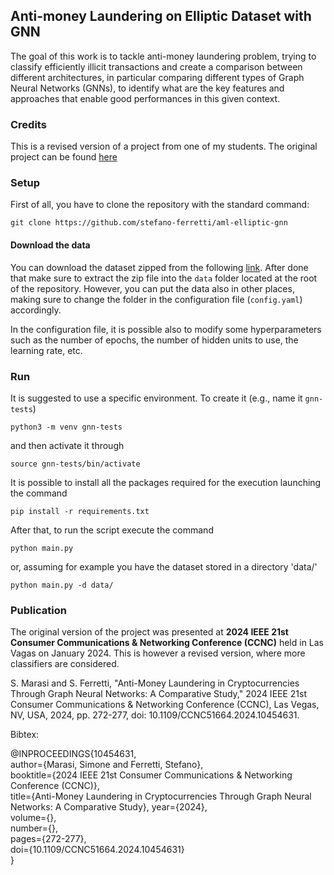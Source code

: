 ## Anti-money Laundering on Elliptic Dataset with GNN

The goal of this work is to tackle anti-money laundering problem, trying to classify efficiently illicit transactions and create a comparison between different architectures, in particular comparing different types of Graph Neural Networks (GNNs), to identify what are the key features and approaches that enable good performances in this given context.

### Credits

This is a revised version of a project from one of my students. The original project can be found [here](https://github.com/simonemarasi/aml-elliptic-gnn)

### Setup

First of all, you have to clone the repository with the standard command:

`git clone https://github.com/stefano-ferretti/aml-elliptic-gnn`

#### Download the data

You can download the dataset zipped from the following [link](http://dl.dropboxusercontent.com/scl/fi/2j7nx8y3jbyypdm7r100f/dataset.zip?rlkey=veu69cngj0els6emgp549r06u&dl=0]). After done that make sure to extract the zip file into the `data` folder located at the root of the repository. However, you can put the data also in other places, making sure to change the folder in the configuration file (`config.yaml`) accordingly.

In the configuration file, it is possible also to modify some hyperparameters such as the number of epochs, the number of hidden units to use, the learning rate, etc.

### Run

It is suggested to use a specific environment. To create it (e.g., name it `gnn-tests`)

`python3 -m venv gnn-tests`

and then activate it through

`source gnn-tests/bin/activate`

It is possible to install all the packages required for the execution launching the command

`pip install -r requirements.txt`

After that, to run the script execute the command

`python main.py`

or, assuming for example you have the dataset stored in a directory 'data/'

`python main.py -d data/`

### Publication

The original version of the project was presented at **2024 IEEE 21st Consumer Communications & Networking Conference (CCNC)** held in Las Vagas on January 2024. This is however a revised version, where more classifiers are considered.

S. Marasi and S. Ferretti, "Anti-Money Laundering in Cryptocurrencies Through Graph Neural Networks: A Comparative Study," 2024 IEEE 21st Consumer Communications & Networking Conference (CCNC), Las Vegas, NV, USA, 2024, pp. 272-277, doi: 10.1109/CCNC51664.2024.10454631.

Bibtex:

@INPROCEEDINGS{10454631,  
  author={Marasi, Simone and Ferretti, Stefano},  
  booktitle={2024 IEEE 21st Consumer Communications & Networking Conference (CCNC)},  
  title={Anti-Money Laundering in Cryptocurrencies Through Graph Neural Networks: A Comparative Study}, 
  year={2024},  
  volume={},  
  number={},  
  pages={272-277},  
  doi={10.1109/CCNC51664.2024.10454631}  
}


